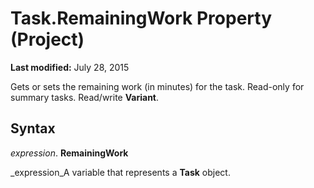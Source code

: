 
# Task.RemainingWork Property (Project)

 **Last modified:** July 28, 2015

Gets or sets the remaining work (in minutes) for the task. Read-only for summary tasks. Read/write  **Variant**.

## Syntax

 _expression_. **RemainingWork**

 _expression_A variable that represents a  **Task** object.

